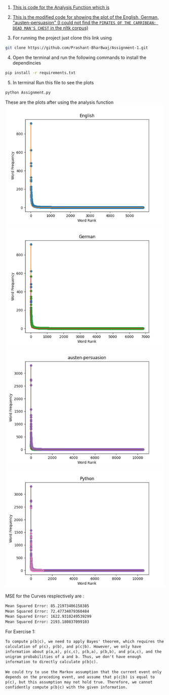 

1. [This is code for the Analysis Function which is](./exercise_2.py)

2. [This is the modified code for showing the plot of the English, German, "austen-persuasion" (I could not find the `PIRATES OF THE CARRIBEAN: DEAD MAN'S CHEST` in the nltk corpus)](./Assignment1.py)

3. For running the project just clone this link using 
```bash
git clone https://github.com/Prashant-Bhar8waj/Assignment-1.git
```
4. Open the terminal and run the following commands to install the dependincies 
```bash
pip install -r requirements.txt

```
5. In terminal Run this file to see the plots 
```bash
python Assignment.py
```

These are the plots after using the analysis function
![](./my_plot1.png)
![](./my_plot2.png)
![](./my_plot3.png)
![](./my_plot4.png)


MSE for the Curves resplectively are :
```bash
Mean Squared Error: 85.21973406158385
Mean Squared Error: 72.47734079360484
Mean Squared Error: 1622.9310249539299
Mean Squared Error: 2193.180837099103
```

For Exercise 1:
```
To compute p(b|c), we need to apply Bayes' theorem, which requires the calculation of p(c), p(b), and p(c|b). However, we only have information about p(a,a), p(c,c), p(b,a), p(b,b), and p(a,c), and the unigram probabilities of a and b. Thus, we don't have enough information to directly calculate p(b|c).

We could try to use the Markov assumption that the current event only depends on the preceding event, and assume that p(c|b) is equal to p(c), but this assumption may not hold true. Therefore, we cannot confidently compute p(b|c) with the given information.
```


